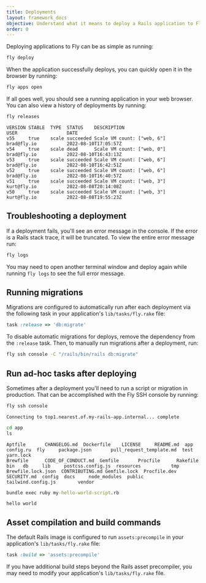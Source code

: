 ```yaml
---
title: Deployments
layout: framework_docs
objective: Understand what it means to deploy a Rails application to Fly along with some common tasks you may want to run after deployments, like a database migration or script.
order: 0
---
```


Deploying applications to Fly can be as simple as running:

```cmd
fly deploy
```

When the application successfully deploys, you can quickly open it in the browser by running:

```cmd
fly apps open
```

If all goes well, you should see a running application in your web browser. You can also view a history of deployments by running:

```cmd
fly releases
```
```output
VERSION STABLE  TYPE  STATUS    DESCRIPTION                             USER                  DATE
v55     true    scale succeeded Scale VM count: ["web, 6"]              brad@fly.io           2022-08-10T17:05:57Z
v54     true    scale dead      Scale VM count: ["web, 0"]              brad@fly.io           2022-08-10T16:43:13Z
v53     true    scale succeeded Scale VM count: ["web, 6"]              brad@fly.io           2022-08-10T16:42:51Z
v52     true    scale succeeded Scale VM count: ["web, 6"]              brad@fly.io           2022-08-10T16:40:57Z
v51     true    scale succeeded Scale VM count: ["web, 3"]              kurt@fly.io           2022-08-08T20:14:08Z
v50     true    scale succeeded Scale VM count: ["web, 3"]              kurt@fly.io           2022-08-08T19:55:23Z
```

## Troubleshooting a deployment

If a deployment fails, you'll see an error message in the console. If the error is a Rails stack trace, it will be truncated. To view the entire error message run:

```cmd
fly logs
```

You may need to open another terminal window and deploy again while running `fly logs` to see the full error message.

## Running migrations

Migrations are configured to automatically run after each deployment via the following task in your application's `lib/tasks/fly.rake` file:

```ruby
task :release => 'db:migrate'
```

To disable automatic migrations for deploys, remove the dependency from the `:release` task. Then, to manually run migrations after a deployment, run:

```cmd
fly ssh console -C "/rails/bin/rails db:migrate"
```

## Run ad-hoc tasks after deploying

Sometimes after a deployment you'll need to run a script or migration in production. That can be accomplished with the Fly SSH console by running:

```cmd
fly ssh console
```
```output
Connecting to top1.nearest.of.my-rails-app.internal... complete
```
```cmd
cd app
ls
```
```output
Aptfile       CHANGELOG.md  Dockerfile    LICENSE     README.md  app   config.ru  fly     package.json       pull_request_template.md  test    yarn.lock
Brewfile      CODE_OF_CONDUCT.md  Gemfile       Procfile      Rakefile   bin   db     lib     postcss.config.js  resources           tmp
Brewfile.lock.json  CONTRIBUTING.md Gemfile.lock  Procfile.dev  SECURITY.md  config  docs     node_modules  public       tailwind.config.js        vendor
```
```cmd
bundle exec ruby my-hello-world-script.rb
```
```output
hello world
```

## Asset compilation and build commands

The default Rails image is configured to run `assets:precompile` in your application's `lib/tasks/fly.rake` file:

```ruby
task :build => 'assets:precompile'
```

If you have additional build steps beyond the Rails asset precompiler, you may need to modify your application's `lib/tasks/fly.rake` file.
